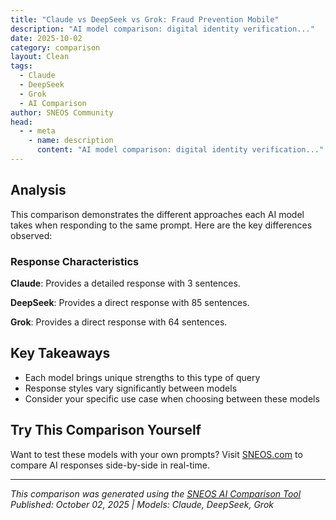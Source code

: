 ```yaml
---
title: "Claude vs DeepSeek vs Grok: Fraud Prevention Mobile"
description: "AI model comparison: digital identity verification..."
date: 2025-10-02
category: comparison
layout: Clean
tags:
  - Claude
  - DeepSeek
  - Grok
  - AI Comparison
author: SNEOS Community
head:
  - - meta
    - name: description
      content: "AI model comparison: digital identity verification..."
---
```


<ChatComparison
  title="Claude vs DeepSeek vs Grok: Fraud Prevention Mobile"
  prompt="digital identity verification"
  :responses='{
    "Claude": "# Digital Identity Verification: A Comprehensive Overview\n\nDigital identity verification is the process of confirming that a person is who they claim to be in online environments. This has become increasingly critical as more services move digital.\n\n## Key Methods\n\n### **Document-Based Verification**\n- Government-issued ID scanning (driver\u0027s license, passport)\n- Real-time document authenticity checks\n- OCR data extraction and validation\n\n### **Biometric Authentication**\n- **Facial recognition** - comparing selfies to ID photos\n- **Fingerprint scanning** - mobile device integration\n- **Voice recognition** - analyzing speech patterns\n- **Iris/retinal scanning** - high-security applications\n\n### **Knowledge-Based Authentication (KBA)**\n- Personal history questions\n- Credit report data verification\n- Public record cross-referencing\n\n### **Behavioral Biometrics**\n- Typing patterns and speed\n- Mouse movement analysis\n- Mobile device usage patterns\n\n## Common Use Cases\n\n- **Financial services** - account opening, loan applications\n- **Healthcare** - patient onboarding, telemedicine\n- **Government services** - benefit applications, voting\n- **Digital onboarding** - employment, education platforms\n- **Age verification** - restricted content/products\n\n## Technology Standards\n\n- **NIST guidelines** for digital identity\n- **eIDAS** (EU regulation)\n- **FIDO Alliance** authentication standards\n- **ISO/IEC 29115** for entity authentication assurance\n\n## Current Challenges\n\n- Privacy and data protection concerns\n- Balancing security with user experience\n- Cross-border identity recognition\n- Deepfake and sophisticated fraud attempts\n- Digital divide and accessibility issues\n\nWould you like me to dive deeper into any specific aspect of digital identity verification?",
    "DeepSeek": "Of course. Let\u0027s break down **Digital Identity Verification** in a comprehensive way.\n\n### What is Digital Identity Verification?\n\n**Digital Identity Verification** is the process of using digital technologies to prove that a person is who they claim to be online. It\u0027s the digital equivalent of showing your driver\u0027s license to a bank teller or a bouncer at a bar, but it\u0027s performed remotely, often in real-time.\n\nThe core goal is to establish trust in a digital environment where physical interaction is absent, preventing fraud, ensuring regulatory compliance, and securing online transactions.\n\n---\n\n### Why is it So Important?\n\nThe shift to digital everything has made robust identity verification critical.\n\n1.  **Explosion of Digital Services:** Banking, healthcare, government services, and even car rentals have moved online.\n2.  **Regulatory Compliance (KYC/AML):** Laws like **KYC (Know Your Customer)** and **AML (Anti-Money Laundering)** require businesses, especially in finance, to verify their customers\u0027 identities to prevent financial crime.\n3.  **Fraud Prevention:** It directly combats identity theft, account takeover fraud, and synthetic identity fraud (creating a new identity using combined real and fake information).\n4.  **User Experience:** A seamless and fast verification process is a competitive advantage, reducing sign-up friction and abandonment rates.\n5.  **Building Digital Trust:** It\u0027s the foundation for secure digital ecosystems, enabling safe interactions between people, businesses, and governments.\n\n---\n\n### How Does It Work? The Core Technologies \u0026 Methods\n\nDigital verification isn\u0027t a single action but a process that often combines several methods for higher assurance.\n\n#### 1. Document-Based Verification\nThis is the most common method, mirroring the physical \u0022check the ID\u0022 process.\n*   **Process:** The user uploads a photo of their government-issued ID (e.g., passport, driver\u0027s license).\n*   **Technology:**\n    *   **Document Authenticity Checks:** AI analyzes the document for security features like holograms, microprint, and RFID chips to detect forgeries.\n    *   **Data Extraction:** OCR (Optical Character Recognition) automatically reads the printed text (name, date of birth, ID number) from the document.\n\n#### 2. Biometric Verification\nThis ties the identity to a real, living person.\n*   **Process:** The user takes a selfie or a short video.\n*   **Technology:**\n    *   **Facial Recognition:** Compares the selfie to the photo on the ID document to ensure a match.\n    *   **Liveness Detection:** Crucially, this ensures the person is physically present and not just holding up a photo or video replay. Techniques include prompting the user to blink, smile, or turn their head.\n\n#### 3. Data-Based Verification\nThis method uses data from trusted sources to corroborate the user\u0027s identity.\n*   **Process:** The user provides personal information (e.g., name, address, SSN/National ID number).\n*   **Technology:** The system checks this data against various sources, such as:\n    *   **Credit Bureaus** (e.g., Experian, Equifax)\n    *   **Government Databases**\n    *   **Utility Records**\n    *   **Mobile Network Operator Data**\n\n#### 4. Behavioral Biometrics \u0026 Digital Footprint Analysis (Advanced)\nThis is a more passive and continuous form of verification.\n*   **Process:** Analyzes how a user interacts with a device or service.\n*   **Technology:** Looks at patterns like:\n    *   **Keystroke Dynamics:** How you type (rhythm, pressure).\n    *   **Mouse Movements:** The way you move and click.\n    *   **Device Fingerprinting:** Identifies the specific device being used (IP address, installed fonts, OS version).\n    *   **Social Media \u0026 Email Analysis:** Checks the existence and age of a user\u0027s digital footprint.\n\n---\n\n### The Standard Verification Workflow (Combining Methods)\n\nA typical, robust digital identity verification process looks like this:\n\n1.  **User Onboarding:** A user starts signing up for a service that requires verification (e.g., a new bank account).\n2.  **Document Capture:** The user is prompted to upload a picture of their ID.\n3.  **Automated Document Analysis:** The system checks the document\u0027s authenticity and extracts the data.\n4.  **Biometric Capture:** The user is asked to take a selfie or video.\n5.  **Facial Comparison \u0026 Liveness Check:** The system compares the selfie to the ID photo and confirms the user is live.\n6.  **Data Cross-Checking (Optional but common):** The extracted data (name, address, DOB) is checked against trusted databases.\n7.  **Decision \u0026 Result:** The system returns a result in seconds: **Verified**, **Failed**, or **Flagged for Manual Review**. A human agent might review edge cases where the automated system isn\u0027t certain.\n\n---\n\n### Key Challenges\n\n1.  **Privacy Concerns:** Collecting biometric and personal data raises significant privacy issues. Companies must be transparent and comply with regulations like GDPR.\n2.  **Spoofing \u0026 Deepfakes:** Fraudsters constantly develop new methods, like using high-quality masks or AI-generated deepfake videos, to bypass liveness detection.\n3.  **Accessibility and Bias:** Facial recognition algorithms have historically performed worse for people of color and women. Systems must be designed to be inclusive and fair.\n4.  **User Friction:** A clunky or difficult verification process can lead to potential customers abandoning the sign-up.\n5.  **Global Fragmentation:** Different countries have different ID standards, laws, and levels of digital infrastructure, making global rollout complex.\n\n---\n\n### The Future of Digital Identity Verification\n\n*   **Decentralized Identity (Self-Sovereign Identity - SSI):** Users hold and control their own verified identity credentials in a digital wallet (e.g., on their phone), sharing them selectively without relying on a central database. This is a major shift from the current model.\n*   **Passwordless Authentication:** Verification is increasingly used not just for sign-up but for continuous login, replacing passwords with biometrics.\n*   **AI and Machine Learning:** Continuous improvement in detecting sophisticated fraud and reducing false positives/negatives.\n*   **Blockchain:** Used as a secure and transparent ledger for storing verification claims and credentials in decentralized identity systems.\n\nIn summary, **digital identity verification is the cornerstone of trust and security in the modern digital economy**, enabling everything from opening a bank account to proving your age online. It\u0027s a dynamic field that balances security, user experience, and privacy.",
    "Grok": "Digital identity verification refers to the process of confirming an individual\u0027s identity through digital means, ensuring that a person interacting online or using digital services is who they claim to be. This is crucial for security, fraud prevention, and compliance with regulations in various industries such as finance, healthcare, e-commerce, and government services. It replaces or complements traditional identity verification methods like presenting physical IDs (e.g., passports or driver\u0027s licenses) with technology-driven solutions.\n\n### Key Components of Digital Identity Verification\n1. **Authentication Factors**:\n   - **Something You Know**: Passwords, PINs, or security questions.\n   - **Something You Have**: A smartphone, hardware token, or smart card.\n   - **Something You Are**: Biometric data such as fingerprints, facial recognition, or iris scans.\n   Multi-factor authentication (MFA) combines two or more of these factors for enhanced security.\n\n2. **Technologies Used**:\n   - **Biometrics**: Facial recognition, voice recognition, or fingerprint scanning for unique identification.\n   - **Document Verification**: Scanning and validating government-issued IDs (e.g., passports, driver\u2019s licenses) using Optical Character Recognition (OCR) and anti-fraud checks.\n   - **Liveness Detection**: Ensures that a person is physically present during verification (e.g., detecting a real face vs. a photo or video).\n   - **Artificial Intelligence (AI) and Machine Learning (ML)**: Used to detect fraud patterns, deepfakes, or inconsistencies in data.\n   - **Blockchain**: Provides decentralized and tamper-proof storage of identity data for secure verification.\n\n3. **Standards and Protocols**:\n   - **eID (Electronic Identification)**: Government-backed digital IDs for secure online transactions (e.g., eID in the European Union).\n   - **Know Your Customer (KYC)**: A regulatory process used by businesses, especially in finance, to verify customer identities.\n   - **OpenID Connect and OAuth**: Protocols for secure authentication and authorization across platforms.\n\n### How Digital Identity Verification Works\n1. **User Input**: The individual provides personal information, uploads a document, or performs a biometric scan.\n2. **Data Validation**: The system checks the provided data against trusted sources (e.g., government databases, credit bureaus) or uses AI to detect forgery.\n3. **Authentication**: The user may be asked to confirm their identity through a second factor (e.g., a one-time password sent to their phone).\n4. **Result**: The system confirms or denies the identity, and access is granted or restricted accordingly.\n\n### Benefits of Digital Identity Verification\n- **Security**: Reduces the risk of identity theft and fraud by ensuring users are genuine.\n- **Convenience**: Streamlines online processes like account creation, payments, or accessing services without physical interaction.\n- **Cost-Effective**: Eliminates the need for manual verification processes, saving time and resources for businesses.\n- **Compliance**: Helps organizations meet regulatory requirements like AML (Anti-Money Laundering) and GDPR (General Data Protection Regulation).\n\n### Challenges and Concerns\n- **Privacy**: Storing and processing personal data raises concerns about misuse or breaches.\n- **Accessibility**: Not all users have access to the required technology (e.g., smartphones or internet).\n- **Accuracy**: Errors in biometric systems or AI algorithms can lead to false positives or negatives.\n- **Security Risks**: Hackers may target digital identity systems to steal sensitive data or bypass verification.\n- **Regulatory Differences**: Varying laws across countries can complicate global implementation.\n\n### Applications of Digital Identity Verification\n- **Financial Services**: Online banking, loan applications, and cryptocurrency exchanges use KYC processes.\n- **E-Commerce**: Verifying users for high-value transactions or age-restricted purchases.\n- **Healthcare**: Securing access to patient records or telemedicine platforms.\n- **Government Services**: Issuing digital IDs, voting systems, or accessing public services online.\n- **Travel and Immigration**: ePassports and automated border control systems using facial recognition.\n\n### Future Trends\n- **Self-Sovereign Identity (SSI)**: Allows individuals to control their own identity data using decentralized systems, often powered by blockchain.\n- **Zero Trust Architecture**: Emphasizes continuous verification rather than a one-time check, assuming no user or device is inherently trustworthy.\n- **AI Advancements**: Improved algorithms for detecting deepfakes and enhancing biometric accuracy.\n- **Global Digital ID Systems**: Initiatives like the UN\u2019s ID2020 aim to provide digital identities to all, especially in underserved regions.\n\nDigital identity verification is a cornerstone of the modern digital economy, balancing security, convenience, and privacy. However, ongoing innovation and robust regulations are essential to address its challenges and ensure trust in these systems. If you\u0027d like more information on a specific aspect (e.g., biometrics, KYC, or blockchain-based identity), let me know!"
  }'
  published-date="09:44"
/>

## Analysis

This comparison demonstrates the different approaches each AI model takes when responding to the same prompt. Here are the key differences observed:

### Response Characteristics

**Claude**: Provides a detailed response with 3 sentences. 

**DeepSeek**: Provides a direct response with 85 sentences. 

**Grok**: Provides a direct response with 64 sentences. 

## Key Takeaways

- Each model brings unique strengths to this type of query
- Response styles vary significantly between models
- Consider your specific use case when choosing between these models

## Try This Comparison Yourself

Want to test these models with your own prompts? Visit [SNEOS.com](https://sneos.com) to compare AI responses side-by-side in real-time.

---

*This comparison was generated using the [SNEOS AI Comparison Tool](https://sneos.com)*
*Published: October 02, 2025 | Models: Claude, DeepSeek, Grok*
